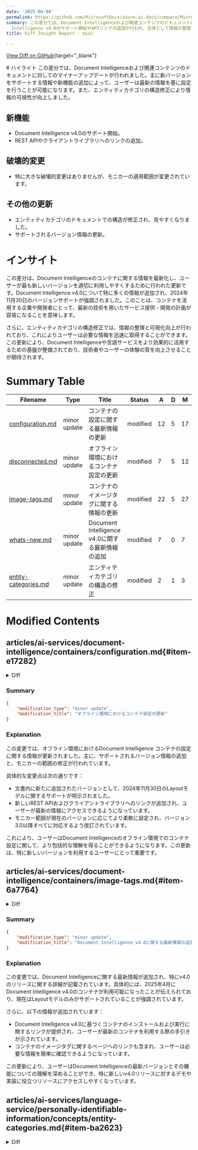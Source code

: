 ```yaml
---
date: '2025-04-04'
permalink: https://github.com/MicrosoftDocs/azure-ai-docs/compare/MicrosoftDocs:b48656b...MicrosoftDocs:a4ad9b8
summary: この差分では、Document Intelligenceおよび関連コンテンツのドキュメントに対してマイナーアップデートが行われました。新バージョンのサポートや新機能の追加につれて、ユーザーは最新の情報を基に設定を行いやすくなり、エンティティカテゴリの構造修正により情報の可視性も向上しました。具体的には、Document
  Intelligence v4.0のサポート開始やAPIリンクの追加が行われ、全体として情報の整理と可視化が進められています。この更新により、技術者やユーザーはより効果的にサービスを利用できるようになることが期待されています。
title: Diff Insight Report - misc

---
```


[View Diff on GitHub](https://github.com/MicrosoftDocs/azure-ai-docs/compare/MicrosoftDocs:b48656b...MicrosoftDocs:a4ad9b8){target="_blank"}

<format>
# ハイライト
この差分では、Document Intelligenceおよび関連コンテンツのドキュメントに対してのマイナーアップデートが行われました。主に新バージョンをサポートする情報や新機能の追加によって、ユーザーは最新の情報を基に設定を行うことが可能になります。また、エンティティカテゴリの構造修正により情報の可視性が向上しました。

## 新機能
- Document Intelligence v4.0のサポート開始。
- REST APIやクライアントライブラリへのリンクの追加。

## 破壊的変更
- 特に大きな破壊的変更はありませんが、モニカーの適用範囲が変更されています。

## その他の更新
- エンティティカテゴリのドキュメントでの構造が修正され、見やすくなりました。
- サポートされるバージョン情報の更新。

# インサイト
この差分は、Document Intelligenceのコンテナに関する情報を最新化し、ユーザーが最も新しいバージョンを適切に利用しやすくするために行われた更新です。Document Intelligence v4.0について特に多くの情報が追加され、2024年11月30日のバージョンサポートが強調されました。このことは、コンテナを活用する企業や開発者にとって、最新の技術を用いたサービス提供・開発の計画が容易になることを意味します。

さらに、エンティティカテゴリの構造修正では、情報の整理と可視化向上が行われており、これによりユーザーは必要な情報を迅速に取得することができます。この更新により、Document Intelligenceや言語サービスをより効果的に活用するための基盤が整備されており、技術者やユーザーの体験の質を向上させることが期待されます。
</format>

# Summary Table
|  Filename  | Type |    Title    | Status | A  | D  | M  |
|------------|------|-------------|--------|----|----|----|
| [configuration.md](#item-e17282) | minor update | コンテナの設定に関する最新情報の更新 | modified | 12 | 5 | 17 | 
| [disconnected.md](#item-c70d0b) | minor update | オフライン環境におけるコンテナ設定の更新 | modified | 7 | 5 | 12 | 
| [image-tags.md](#item-6a7764) | minor update | コンテナのイメージタグに関する情報の更新 | modified | 22 | 5 | 27 | 
| [whats-new.md](#item-1ec8d3) | minor update | Document Intelligence v4.0に関する最新情報の追加 | modified | 7 | 0 | 7 | 
| [entity-categories.md](#item-ba2623) | minor update | エンティティカテゴリの構造の修正 | modified | 2 | 1 | 3 | 


# Modified Contents
## articles/ai-services/document-intelligence/containers/configuration.md{#item-e17282}

<details>
<summary>Diff</summary>
````diff
@@ -14,25 +14,32 @@ ms.author: lajanuar
 
 # Configure Document Intelligence containers
 
-:::moniker range="doc-intel-2.1.0 || doc-intel-4.0.0"
+:::moniker range="doc-intel-2.1.0"
 
-Document Intelligence doesn't support containers for v4.0. Support for containers is currently available with Document Intelligence version `2022-08-31 (GA)` for all models and `2023-07-31 (GA)` for Read, Layout, Invoice, Receipt, and ID Document models:
+Support for containers is currently available with Document Intelligence version `2022-08-31 (GA)` for all models, `2023-07-31 (GA)` for Read, Layout, Invoice, Receipt, and ID Document models, and `2024-11-30 (GA)` for Layout model:
 
 * [REST API `2022-08-31 (GA)`](/rest/api/aiservices/document-models/analyze-document?view=rest-aiservices-v3.0%20(2022-08-31)&preserve-view=true&tabs=HTTP)
 * [REST API `2023-07-31 (GA)`](/rest/api/aiservices/document-models/analyze-document?view=rest-aiservices-v3.1%20(2023-07-31)&tabs=HTTP&preserve-view=true)
+* [REST API `2024-11-30 (GA)`](/rest/api/aiservices/document-models/analyze-document?view=rest-aiservices-v4.0%20(2024-11-30)&tabs=HTTP&preserve-view=true)
 * [Client libraries targeting `REST API 2022-08-31 (GA)`](../sdk-overview-v3-0.md)
 * [Client libraries targeting `REST API 2023-07-31 (GA)`](../sdk-overview-v3-1.md)
+* [Client libraries targeting `REST API 2024-11-30 (GA)`](../sdk-overview-v4-0.md)
 
-✔️ See [**Configure Document Intelligence v3.0 containers**](?view=doc-intel-3.0.0&preserve-view=true) or [**Configure Document Intelligence v3.1 containers**](?view=doc-intel-3.1.0&preserve-view=true) for supported versions of container documentation.
+
+✔️ See [**Configure Document Intelligence v3.0 containers**](?view=doc-intel-3.0.0&preserve-view=true) or [**Configure Document Intelligence v3.1 containers**](?view=doc-intel-3.1.0&preserve-view=true) or [**Configure Document Intelligence v4.0 containers**](?view=doc-intel-4.0.0&preserve-view=true) for supported versions of container documentation.
 
 :::moniker-end
 
-:::moniker range="doc-intel-3.0.0 || doc-intel-3.1.0"
+:::moniker range=">=doc-intel-3.0.0"
 
-**This content applies to:** ![checkmark](../media/yes-icon.png) **v3.0 (GA)** ![checkmark](../media/yes-icon.png) **v3.1 (GA)**
+**This content applies to:** ![checkmark](../media/yes-icon.png) **v3.0 (GA)** ![checkmark](../media/yes-icon.png) **v3.1 (GA)** ![checkmark](../media/yes-icon.png) **v4.0 (GA)**
 
 With Document Intelligence containers, you can build an application architecture optimized to take advantage of both robust cloud capabilities and edge locality. Containers provide a minimalist, isolated environment that can be easily deployed on-premises and in the cloud. In this article, we show you how to configure the Document Intelligence container run-time environment by using the `docker compose` command arguments. Document Intelligence features are supported by seven Document Intelligence feature containers—**Read**, **Layout**, **Business Card**,**ID Document**,  **Receipt**, **Invoice**, **Custom**. These containers have both required and optional settings. For a few examples, see the [Example docker-compose.yml file](#example-docker-composeyml-file) section.
 
+> [!IMPORTANT]
+>
+> Document Intelligence v4.0 container is currently available for Layout model only.
+
 ## Configuration settings
 
 Each container has the following configuration settings:
````
</details>

### Summary

```json
{
    "modification_type": "minor update",
    "modification_title": "コンテナの設定に関する最新情報の更新"
}
```

### Explanation
この変更では、Document Intelligence コンテナに関する設定を更新しています。具体的には、サポートされるバージョンに関する情報が追加され、メモリに保持される情報に関して、最新の情報が反映されました。

以下に主要な変更点を示します：
- ドキュメントに記載されているサポート対象バージョンが更新され、2024年11月30日のバージョンが追加されました。
- 新しいバージョンにおける REST API とクライアントライブラリへのリンクも追加されました。
- 記述しているモニカの範囲が変更され、より広範なバージョンに適応できるように改善されました。

また、新しいバージョンのコンテナ情報として、バージョン 4.0 に関する重要な注意点も追加されています。この更新により、ユーザーは最新の情報に基づいてDocumentation Intelligence のコンテナを適切に設定できるようになります。

## articles/ai-services/document-intelligence/containers/disconnected.md{#item-c70d0b}

<details>
<summary>Diff</summary>
````diff
@@ -13,22 +13,24 @@ ms.author: lajanuar
 
 # Containers in disconnected (offline) environments
 
-:::moniker range="doc-intel-2.1.0 || doc-intel-4.0.0"
+:::moniker range="doc-intel-2.1.0"
 
-Document Intelligence doesn't support containers for v4.0. Support for containers is currently available with Document Intelligence version `2022-08-31 (GA)` for all models and `2023-07-31 (GA)` for Read, Layout, Invoice, Receipt, and ID Document models:
+Support for containers is currently available with Document Intelligence version `2022-08-31 (GA)` for all models and `2023-07-31 (GA)` for Read, Layout, Invoice, Receipt, and ID Document models, and `2024-11-30 (GA)` for Layout model:
 
 * [REST API `2022-08-31 (GA)`](/rest/api/aiservices/document-models/analyze-document?view=rest-aiservices-v3.0%20(2022-08-31)&preserve-view=true&tabs=HTTP)
 * [REST API `2023-07-31 (GA)`](/rest/api/aiservices/document-models/analyze-document?view=rest-aiservices-v3.1%20(2023-07-31)&tabs=HTTP&preserve-view=true)
+* [REST API `v4.0: 2024-11-30 (GA)`](/rest/api/aiservices/document-models/analyze-document?view=rest-aiservices-v4.0%20(2024-11-30)&tabs=HTTP&preserve-view=true)
 * [Client libraries targeting `REST API 2022-08-31 (GA)`](../sdk-overview-v3-0.md)
 * [Client libraries targeting `REST API 2023-07-31 (GA)`](../sdk-overview-v3-1.md)
+* [Client libraries targeting `REST API v4.0: 2024-11-30 (GA)`](../sdk-overview-v4-0.md)
 
-✔️ See [**Document Intelligence v3.0 containers in disconnected environments**](?view=doc-intel-3.0.0&preserve-view=true) or [**Document Intelligence v3.1 containers in disconnected environments**](?view=doc-intel-3.1.0&preserve-view=true) for supported versions of container documentation.
+✔️ See [**Document Intelligence v3.0 containers in disconnected environments**](?view=doc-intel-3.0.0&preserve-view=true) or [**Document Intelligence v3.1 containers in disconnected environments**](?view=doc-intel-3.1.0&preserve-view=true) or [**Document Intelligence v4.0 containers in disconnected environments**](?view=doc-intel-4.0.0&preserve-view=true) for supported versions of container documentation.
 
 :::moniker-end
 
-:::moniker range="doc-intel-3.0.0 || doc-intel-3.1.0"
+:::moniker range=">=doc-intel-3.0.0"
 
-**This content applies to:** ![checkmark](../media/yes-icon.png) **v3.0 (GA)** ![checkmark](../media/yes-icon.png) **v3.1 (GA)**
+**This content applies to:** ![checkmark](../media/yes-icon.png) **v3.0 (GA)** ![checkmark](../media/yes-icon.png) **v3.1 (GA)** ![checkmark](../media/yes-icon.png) **v4.0 (GA)**
 
 ## What are disconnected containers?
 
````
</details>

### Summary

```json
{
    "modification_type": "minor update",
    "modification_title": "オフライン環境におけるコンテナ設定の更新"
}
```

### Explanation
この変更では、オフライン環境におけるDocument Intelligence コンテナの設定に関する情報が更新されました。主に、サポートされるバージョン情報の追加と、モニカーの範囲の修正が行われています。

具体的な変更点は次の通りです：
- 文書内に新たに追加されたバージョンとして、2024年11月30日のLayoutモデルに関するサポートが明示されました。
- 新しいREST APIおよびクライアントライブラリへのリンクが追加され、ユーザーが最新の情報にアクセスできるようになっています。
- モニカー範囲が現在のバージョンに応じてより柔軟に設定され、バージョン3.0以降すべてに対応するよう改訂されています。

これにより、ユーザーはDocument Intelligenceのオフライン環境でのコンテナ設定に関して、より包括的な理解を得ることができるようになります。この更新は、特に新しいバージョンを利用するユーザーにとって重要です。

## articles/ai-services/document-intelligence/containers/image-tags.md{#item-6a7764}

<details>
<summary>Diff</summary>
````diff
@@ -14,16 +14,18 @@ ms.author: lajanuar
 
 <!-- markdownlint-disable MD051 -->
 
-:::moniker range="doc-intel-2.1.0 || doc-intel-4.0.0"
+:::moniker range="doc-intel-2.1.0"
 
-Document Intelligence doesn't support containers for v4.0. Support for containers is currently available with Document Intelligence version `2022-08-31 (GA)` for all models and `2023-07-31 (GA)` for Read, Layout, Invoice, Receipt, and ID Document models:
+Support for containers is currently available with Document Intelligence version `2022-08-31 (GA)` for all models, `2023-07-31 (GA)` for Read, Layout, Invoice, Receipt, and ID Document models, and `2024-11-30 (GA)` for Layout model:
 
 * [REST API `2022-08-31 (GA)`](/rest/api/aiservices/document-models/analyze-document?view=rest-aiservices-v3.0%20(2022-08-31)&preserve-view=true&tabs=HTTP)
 * [REST API `2023-07-31 (GA)`](/rest/api/aiservices/document-models/analyze-document?view=rest-aiservices-v3.1%20(2023-07-31)&tabs=HTTP&preserve-view=true)
+* [REST API `2024-11-30 (GA)`](/rest/api/aiservices/document-models/analyze-document?view=rest-aiservices-v4.0%20(2024-11-30)&tabs=HTTP&preserve-view=true)
 * [Client libraries targeting `REST API 2022-08-31 (GA)`](../sdk-overview-v3-0.md)
 * [Client libraries targeting `REST API 2023-07-31 (GA)`](../sdk-overview-v3-1.md)
+* [Client libraries targeting `REST API 2024-11-30 (GA)`](../sdk-overview-v4-0.md)
 
-✔️ See [**Document Intelligence v3.0 container image tags**](?view=doc-intel-3.0.0&preserve-view=true) or [**Document Intelligence v3.1 container image tags**](?view=doc-intel-3.1.0&preserve-view=true) for supported versions of container documentation.
+✔️ See [**Document Intelligence v3.0 container image tags**](?view=doc-intel-3.0.0&preserve-view=true) or [**Document Intelligence v3.1 container image tags**](?view=doc-intel-3.1.0&preserve-view=true) or [**Document Intelligence v4.0 container image tags**](?view=doc-intel-4.0.0&preserve-view=true) for supported versions of container documentation.
 
 :::moniker-end
 
@@ -72,11 +74,26 @@ The following containers support DocumentIntelligence v3.1 models and features:
 
 ::: moniker-end
 
+::: moniker range="doc-intel-4.0.0"
+**This content applies to:** ![checkmark](../media/yes-icon.png) **v4.0 (GA)**
+
+## Microsoft container registry (MCR)
+
+Document Intelligence container images can be found within the [**Microsoft Artifact Registry** (also know as Microsoft Container Registry(MCR))](https://mcr.microsoft.com/catalog?search=document%20intelligence), the primary registry for all Microsoft published container images.
+
+The following containers support DocumentIntelligence v3.1 models and features:
+
+| Container name |image |
+|---|---|
+| [**Layout 4.0**](https://mcr.microsoft.com/en-us/product/azure-cognitive-services/form-recognizer/layout-4.0/tags) |`mcr.microsoft.com/azure-cognitive-services/form-recognizer/layout-4.0:latest`|
+::: moniker-end
+
+
 :::moniker range="doc-intel-2.1.0"
 
 > [!IMPORTANT]
 >
-> Document Intelligence v3.0 containers are now generally available. If you are getting started with containers, consider using the v3 containers.
+> Document Intelligence v3.0 containers are now generally available. If you're getting started with containers, consider using the v3 containers.
 The following containers:
 
 ## Feature containers
@@ -100,4 +117,4 @@ Document Intelligence containers support the following features:
 
 > [!div class="nextstepaction"]
 > [Install and run Document Intelligence containers](install-run.md)
-:::moniker-end
\ No newline at end of file
+:::moniker-end
````
</details>

### Summary

```json
{
    "modification_type": "minor update",
    "modification_title": "コンテナのイメージタグに関する情報の更新"
}
```

### Explanation
この変更により、Document Intelligence コンテナのイメージタグに関する情報が更新されました。具体的には、サポートされるバージョンの追加や、Microsoftコンテナレジストリに関する詳細が含まれています。

主な変更点は以下の通りです：
- 新しいバージョン2024年11月30日のLayoutモデルに関するサポートが明示され、関連するREST APIおよびクライアントライブラリへのリンクが追加されました。
- Document IntelligenceのコンテナイメージはMicrosoft Artifact Registry（MCR）で見つけられるという情報が追加され、コンテナイメージの検索に便利なリンクも提供されています。
- v4.0に関する内容が新しく追加され、v4.0 (GA)が利用可能であることが示されています。
- テーブル形式で、Layout 4.0のイメージタグが明示されることで、利用者は必要なコンテナ情報を簡単に確認できるようになっています。

これにより、ユーザーはDocument Intelligenceの最新のコンテナ設定に関する情報に簡単にアクセスできるようになり、利便性が向上しました。

## articles/ai-services/document-intelligence/whats-new.md{#item-1ec8d3}

<details>
<summary>Diff</summary>
````diff
@@ -27,6 +27,13 @@ Document Intelligence service is updated on an ongoing basis. Bookmark this page
 > [!IMPORTANT]
 > Preview API versions are retired once the GA API is released. The 2023-02-28-preview API version is retiring. If you're still using the preview API or the associated SDK versions, update your code to target the latest API version `2024-11-30 (GA)`. </br>
 
+## April 2025
+**Document Intelligence v4.0 container is now available! Currently, Layout model is the only supported model for v4.0 release.**
+<br>
+For more information, *see:*
+* [Install and run containers](containers/install-run.md?view=doc-intel-4.0.0&preserve-view=true)
+* [Container image tags](containers/image-tags.md?view=doc-intel-4.0.0&preserve-view=true)
+
 ## December 2024
 
 **Document Intelligence v4.0 programming language SDKs are now generally available (GA)**! <br><br>The latest client libraries default to the [**2024-11-30 REST API (GA)**](/rest/api/aiservices/operation-groups?view=rest-aiservices-v4.0%20(2024-11-30)&preserve-view=true) version of the service.<br><br>
````
</details>

### Summary

```json
{
    "modification_type": "minor update",
    "modification_title": "Document Intelligence v4.0に関する最新情報の追加"
}
```

### Explanation
この変更では、Document Intelligenceに関する最新情報が追加され、特にv4.0のリリースに関する詳細が記載されています。具体的には、2025年4月にDocument Intelligence v4.0のコンテナが利用可能になったことが伝えられており、現在はLayoutモデルのみがサポートされていることが強調されています。

さらに、以下の情報が追加されています：
- Document Intelligence v4.0に基づくコンテナのインストールおよび実行に関するリンクが提供され、ユーザーが最新のコンテナを利用する際の手引きが示されています。
- コンテナのイメージタグに関するページへのリンクも含まれ、ユーザーは必要な情報を簡単に確認できるようになっています。

この更新により、ユーザーはDocument Intelligenceの最新バージョンとその機能についての理解を深めることができ、特に新しいv4.0リリースに対するデモや実装に役立つリソースにアクセスしやすくなっています。

## articles/ai-services/language-service/personally-identifiable-information/concepts/entity-categories.md{#item-ba2623}

<details>
<summary>Diff</summary>
````diff
@@ -399,7 +399,8 @@ The entity in this category can have the following subcategories.
       **Supported languages**
       
       `en`, `es`, `fr`, `de`, `it`, `pt-pt`, `pt-br`, `zh`, `ja`, `ko`, `nl`, `sv`, `tr`, `hi`, `af`, `ca`, `da`, `el`, `ga`, `gl`, `ku`, `nl`, `no`, `ss`, `ro`, `sq`, `ur`, `ar`, `bg`, `bs`, `cy`, `fa`, `hr`, `id`, `mg`, `mk`, `ms`, `ps`, `ru`, `sl`, `so`, `sr`, `sw`, `am`, `as`, `cs`, `et`, `eu`, `fi`, `he`, `hu`, `km`, `lo`, `lt`, `lv`, `mr`, `my`, `ne`, `or`, `pa`, `pl`, `sk`, `th`, `uk`, `az`, `bn`, `gu`, `hy`, `ka`, `kk`, `kn`, `ky`, `ml`, `mn`, `ta`, `te`, `ug`, `uz`, `vi`  
-      
+      :::column-end:::
+:::row-end:::
 ## Subcategory: Age
 
 The PII service supports the Age subcategory within the broader Quantity category (since Age is the personally identifiable piece of information). 
````
</details>

### Summary

```json
{
    "modification_type": "minor update",
    "modification_title": "エンティティカテゴリの構造の修正"
}
```

### Explanation
この変更では、エンティティカテゴリに関するドキュメントの構造が修正されました。具体的には、サポートされる言語のリストの表示方法が改善されています。

主な変更点は以下の通りです：
- サポートされる言語のリストに関するセクションが整形され、視覚的に見やすくなるよう、コラムと行の終端を示すマークアップが追加されました。この変更により、情報がより整理された形で表示され、ユーザーはサポートされている言語を把握しやすくなりました。
- 「年齢」というサブカテゴリに関する文も引き続き説明されており、個人を特定可能な情報（PII）の一部としての位置付けが明示されています。

この修正により、情報の可読性が向上し、ユーザーは自分に必要な言語情報やPIIのサブカテゴリに関する理解を深めることができるようになります。


